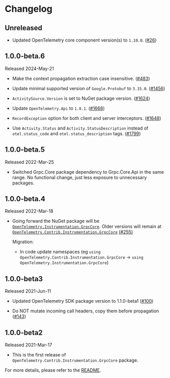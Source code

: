 # Changelog

## Unreleased

* Updated OpenTelemetry core component version(s) to `1.10.0`.
  ([#26](https://github.com/CodeBlanchOrg/opentelemetry-dotnet-contrib/pull/26))

## 1.0.0-beta.6

Released 2024-May-21

* Make the context propagation extraction case insensitive.
  ([#483](https://github.com/open-telemetry/opentelemetry-dotnet-contrib/pull/483))

* Update minimal supported  version of `Google.Protobuf` to `3.15.0`.
  ([#1456](https://github.com/open-telemetry/opentelemetry-dotnet-contrib/pull/1456))

* `ActivitySource.Version` is set to NuGet package version.
  ([#1624](https://github.com/open-telemetry/opentelemetry-dotnet-contrib/pull/1624))

* Update `OpenTelemetry.Api` to `1.8.1`.
  ([#1668](https://github.com/open-telemetry/opentelemetry-dotnet-contrib/pull/1668))

* `RecordException` option for both client and server interceptors.
  ([#1648](https://github.com/open-telemetry/opentelemetry-dotnet-contrib/pull/1648))

* Use `Activity.Status` and `Activity.StatusDescription`
  instead of `otel.status_code` and `otel.status_description` tags.
  ([#1799](https://github.com/open-telemetry/opentelemetry-dotnet-contrib/pull/1799))

## 1.0.0-beta.5

Released 2022-Mar-25

* Switched Grpc.Core package dependency to Grpc.Core.Api in the same range.
  No functional change, just less exposure to unnecessary packages.

## 1.0.0-beta.4

Released 2022-Mar-18

* Going forward the NuGet package will be
  [`OpenTelemetry.Instrumentation.GrpcCore`](https://www.nuget.org/packages/OpenTelemetry.Instrumentation.GrpcCore).
  Older versions will remain at
  [`OpenTelemetry.Contrib.Instrumentation.GrpcCore`](https://www.nuget.org/packages/OpenTelemetry.Contrib.Instrumentation.GrpcCore)
  [(#255)](https://github.com/open-telemetry/opentelemetry-dotnet-contrib/pull/255)

  Migration:

  * In code update namespaces (eg `using
    OpenTelemetry.Contrib.Instrumentation.GrpcCore` -> `using
    OpenTelemetry.Instrumentation.GrpcCore`)

## 1.0.0-beta3

Released 2021-Jun-11

* Updated OpenTelemetry SDK package version to 1.1.0-beta1
  ([#100](https://github.com/open-telemetry/opentelemetry-dotnet-contrib/pull/100))

* Do NOT mutate incoming call headers, copy them before propagation
  ([#143](https://github.com/open-telemetry/opentelemetry-dotnet-contrib/pull/143))

## 1.0.0-beta2

Released 2021-Mar-17

* This is the first release of `OpenTelemetry.Contrib.Instrumentation.GrpcCore`
  package.

For more details, please refer to the [README](README.md).

